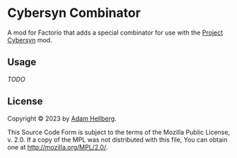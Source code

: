 # Cybersyn Combinator

A mod for Factorio that adds a special combinator for use with the [Project Cybersyn][cybersyn] mod.

## Usage

*TODO*

## License

Copyright ©️ 2023 by [Adam Hellberg][sharparam].

This Source Code Form is subject to the terms of the Mozilla Public
License, v. 2.0. If a copy of the MPL was not distributed with this
file, You can obtain one at http://mozilla.org/MPL/2.0/.

[sharparam]: https://sharparam.com
[cybersyn]: https://mods.factorio.com/mod/cybersyn

